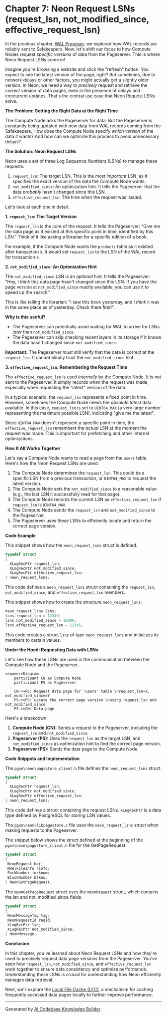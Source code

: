 # Chapter 7: Neon Request LSNs (request_lsn, not_modified_since, effective_request_lsn)

In the previous chapter, [WAL Proposer](06_wal_proposer_.md), we explored how WAL records are reliably sent to Safekeepers. Now, let's shift our focus to how Compute Nodes request *specific versions* of data from the Pageserver. This is where Neon Request LSNs come in!

Imagine you're browsing a website and click the "refresh" button. You expect to see the latest version of the page, right? But sometimes, due to network delays or other factors, you might actually get a slightly older version. In Neon, we need a way to *precisely* request and retrieve the correct version of data pages, even in the presence of delays and concurrent updates. That's the central use case that Neon Request LSNs solve.

**The Problem: Getting the Right Data at the Right Time**

The Compute Node asks the Pageserver for data. But the Pageserver is constantly being updated with new data from WAL records coming from the Safekeepers. How does the Compute Node specify *which version* of the data it wants? And how can we optimize this process to avoid unnecessary delays?

**The Solution: Neon Request LSNs**

Neon uses a set of three Log Sequence Numbers (LSNs) to manage these requests:

1.  `request_lsn`: The target LSN. This is the *most important* LSN, as it specifies the exact version of the data the Compute Node wants.
2.  `not_modified_since`: An optimization hint. It tells the Pageserver that the data *probably* hasn't changed since this LSN.
3.  `effective_request_lsn`: The time when the request was issued.

Let's look at each one in detail.

**1. `request_lsn`: The Target Version**

The `request_lsn` is the core of the request. It tells the Pageserver: "Give me the data page as it existed at *this* specific point in time, identified by this LSN." Think of it like asking a librarian for a specific edition of a book.

For example, if the Compute Node wants the `products` table as it existed after transaction `X`, it would set `request_lsn` to the LSN of the WAL record for transaction `X`.

**2. `not_modified_since`: An Optimization Hint**

The `not_modified_since` LSN is an *optional* hint. It tells the Pageserver: "Hey, I *think* this data page hasn't changed since this LSN. If you have the page version at `not_modified_since` readily available, you can use it to speed up the search."

This is like telling the librarian: "I saw this book yesterday, and I *think* it was in the same place as of yesterday. Check there first!".

**Why is this useful?**

*   The Pageserver can potentially avoid waiting for WAL to arrive for LSNs *later* than `not_modified_since`.
*   The Pageserver can skip checking recent layers in its storage if it knows the data hasn't changed since `not_modified_since`.

**Important:** The Pageserver *must* still verify that the data is correct at the `request_lsn`. It cannot blindly trust the `not_modified_since` hint.

**3. `effective_request_lsn`: Remembering the Request Time**

The `effective_request_lsn` is used *internally* by the Compute Node. It is *not* sent to the Pageserver. It simply records *when* the request was made, especially when requesting the "latest" version of the data.

In a typical scenario, the `request_lsn` represents a fixed point in time. However, sometimes the Compute Node needs the *absolute latest* data available. In this case, `request_lsn` is set to `UINT64_MAX` (a very large number representing the maximum possible LSN), indicating "give me the latest".

Since `UINT64_MAX` doesn't represent a specific point in time, the `effective_request_lsn` remembers the *actual* LSN at the moment the request was made. This is important for prefetching and other internal optimizations.

**How It All Works Together**

Let's say a Compute Node wants to read a page from the `users` table. Here's how the Neon Request LSNs are used:

1.  The Compute Node determines the `request_lsn`. This could be a specific LSN from a previous transaction, or `UINT64_MAX` to request the latest version.
2.  The Compute Node sets the `not_modified_since` to a reasonable value (e.g., the last LSN it successfully read for that page).
3.  The Compute Node records the current LSN as `effective_request_lsn` if `request_lsn` is `UINT64_MAX`.
4.  The Compute Node sends the `request_lsn` and `not_modified_since` to the Pageserver.
5.  The Pageserver uses these LSNs to efficiently locate and return the correct page version.

**Code Example**

This snippet shows how the `neon_request_lsns` struct is defined.

```c
typedef struct
{
  XLogRecPtr request_lsn;
  XLogRecPtr not_modified_since;
  XLogRecPtr effective_request_lsn;
} neon_request_lsns;
```

This code defines a `neon_request_lsns` struct containing the `request_lsn`, `not_modified_since`, and `effective_request_lsn` members.

This snippet shows how to create the structure `neon_request_lsns`.

```c
neon_request_lsns lsns;
lsns.request_lsn = 12345;
lsns.not_modified_since = 10000;
lsns.effective_request_lsn = 12345;
```

This code creates a struct `lsns` of type `neon_request_lsns` and initializes its members to certain values.

**Under the Hood: Requesting Data with LSNs**

Let's see how these LSNs are used in the communication between the Compute Node and the Pageserver.

```mermaid
sequenceDiagram
    participant CN as Compute Node
    participant PS as Pageserver

    CN->>PS: Request data page for 'users' table \nrequest_lsn=X, not_modified_since=Y
    PS->>PS: Locate the correct page version \nusing request_lsn and not_modified_since
    PS->>CN: Data page
```

Here's a breakdown:

1.  **Compute Node (CN):** Sends a request to the Pageserver, including the `request_lsn` and `not_modified_since`.
2.  **Pageserver (PS):** Uses the `request_lsn` as the target LSN, and `not_modified_since` as optimization hint to find the correct page version.
3.  **Pageserver (PS):** Sends the data page to the Compute Node.

**Code Snippets and Implementation**

The `pgxn\neon\pagestore_client.h` file defines the `neon_request_lsns` struct.

```c
typedef struct
{
  XLogRecPtr request_lsn;
  XLogRecPtr not_modified_since;
  XLogRecPtr effective_request_lsn;
} neon_request_lsns;
```

This code defines a struct containing the request LSNs. `XLogRecPtr` is a data type defined by PostgreSQL for storing LSN values.

The `pgxn\neon\libpagestore.c` file uses the `neon_request_lsns` struct when making requests to the Pageserver.

The snippet below shows the struct defined at the beginning of the `pgxn\neon\pagestore_client.h` file for the GetPageRequest.

```c
typedef struct
{
 NeonRequest hdr;
 NRelFileInfo rinfo;
 ForkNumber forknum;
 BlockNumber blkno;
} NeonGetPageRequest;
```

The `NeonGetPageRequest` struct uses the `NeonRequest` struct, which contains the lsn and not_modified_since fields.

```c
typedef struct
{
 NeonMessageTag tag;
 NeonRequestId reqid;
 XLogRecPtr lsn;
 XLogRecPtr not_modified_since;
} NeonMessage;
```

**Conclusion**

In this chapter, you've learned about Neon Request LSNs and how they're used to precisely request data page versions from the Pageserver. You've seen how `request_lsn`, `not_modified_since`, and `effective_request_lsn` work together to ensure data consistency and optimize performance. Understanding these LSNs is crucial for understanding how Neon efficiently manages data retrieval.

Next, we'll explore the [Local File Cache (LFC)](08_local_file_cache__lfc__.md), a mechanism for caching frequently accessed data pages locally to further improve performance.


---

Generated by [AI Codebase Knowledge Builder](https://github.com/The-Pocket/Tutorial-Codebase-Knowledge)